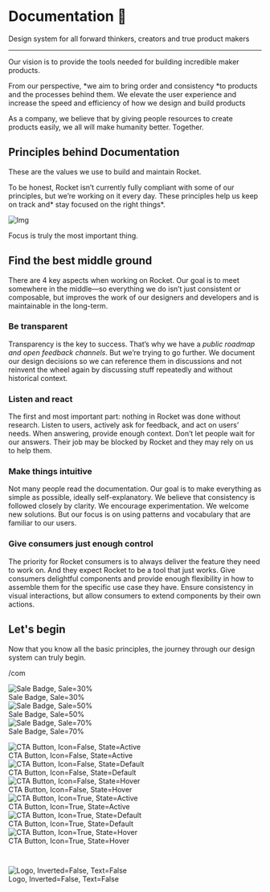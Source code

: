 
# Documentation 🚀

Design system for all forward thinkers, creators and true product makers

---

Our vision is to provide the tools needed for building incredible maker products.

From our perspective, *we aim to bring order and consistency *to products and the processes behind them. We elevate the user experience and increase the speed and efficiency of how we design and build products

As a company, we believe that by giving people resources to create products easily, we all will make humanity better. Together.

## Principles behind Documentation

These are the values we use to build and maintain Rocket.

To be honest, Rocket isn’t currently fully compliant with some of our principles, but we’re working on it every day. These principles help us keep on track and* stay focused on the right things*.

![Img](https://studio-assets.supernova.io/design-systems/14533/9289758a-6300-472a-bbc6-a57098081abf.jpeg?Expires=1990828800&Policy=eyJTdGF0ZW1lbnQiOlt7IlJlc291cmNlIjoiaHR0cHM6Ly9zdHVkaW8tYXNzZXRzLnN1cGVybm92YS5pby9kZXNpZ24tc3lzdGVtcy8xNDUzMy85Mjg5NzU4YS02MzAwLTQ3MmEtYmJjNi1hNTcwOTgwODFhYmYuanBlZyIsIkNvbmRpdGlvbiI6eyJEYXRlTGVzc1RoYW4iOnsiQVdTOkVwb2NoVGltZSI6MTk5MDgyODgwMH19fV19&Signature=E9DL6D-ZtS~4qaH18y5tnHC4gtpQUzZb85NmDFMuezn~MaWHPSumzBv6tXkxGqSgGyKh~9FaYnbfHkcJhU~4F~jdbuY70gbRxUpvnBtyCpz8o0mci-d2A9WoIZ3RGl11izD3c2WMfUaKhSaFlUw8cTGP-9vrqeUi58O2P4zYT9eAeyvOIFzQXgIgljhxiB9mIVU5a4j1vDL8ntJpagEZukKRskOgMrrB4LNQ-nRsvXFF7W5C5EkdoZPZf4jFxcQu2Yj6M9-bqNBXubYMsYYhEXqvqUOAnYVaE59E5PSSe43HKv2gp1ajSJ3ttHtTtCITO8Vyfh1FoTl03Z18ki8iZg__&Key-Pair-Id=APKAJGK34LCCAUR7N6LA)

Focus is truly the most important thing.

## Find the best middle ground

There are 4 key aspects when working on Rocket. Our goal is to meet somewhere in the middle—so everything we do isn’t just consistent or composable, but improves the work of our designers and developers and is maintainable in the long-term.

### Be transparent

Transparency is the key to success. That’s why we have a *public roadmap and open feedback channels*. But we’re trying to go further. We document our design decisions so we can reference them in discussions and not reinvent the wheel again by discussing stuff repeatedly and without historical context.

### Listen and react

The first and most important part: nothing in Rocket was done without research. Listen to users, actively ask for feedback, and act on users’ needs. When answering, provide enough context. Don’t let people wait for our answers. Their job may be blocked by Rocket and they may rely on us to help them.

### Make things intuitive

Not many people read the documentation. Our goal is to make everything as simple as possible, ideally self-explanatory. We believe that consistency is followed closely by clarity. We encourage experimentation. We welcome new solutions. But our focus is on using patterns and vocabulary that are familiar to our users.

### Give consumers just enough control

The priority for Rocket consumers is to always deliver the feature they need to work on. And they expect Rocket to be a tool that just works. Give consumers delightful components and provide enough flexibility in how to assemble them for the specific use case they have. Ensure consistency in visual interactions, but allow consumers to extend components by their own actions.

## Let's begin

Now that you know all the basic principles, the journey through our design system can truly begin.

/com

  
![Sale Badge, Sale=30%](https://studio-assets.supernova.io/design-systems/14533/7dda5c63-c9fc-4e02-82fa-3800540736b4.png?Expires=1990828800&Policy=eyJTdGF0ZW1lbnQiOlt7IlJlc291cmNlIjoiaHR0cHM6Ly9zdHVkaW8tYXNzZXRzLnN1cGVybm92YS5pby9kZXNpZ24tc3lzdGVtcy8xNDUzMy83ZGRhNWM2My1jOWZjLTRlMDItODJmYS0zODAwNTQwNzM2YjQucG5nIiwiQ29uZGl0aW9uIjp7IkRhdGVMZXNzVGhhbiI6eyJBV1M6RXBvY2hUaW1lIjoxOTkwODI4ODAwfX19XX0_&Signature=Yg7bA2lDj2LfHUQ0envC7o9T2nFKoMQWEqCd3-FhG2D5Zs4-V~oDyA8nIwYuVIp1tLNU2QlW8Efr2qErn1RbQJQlulPSlCm4739~QiUUhBqtf0NiQr9tPYz~hpc0U9Ebn0KkSgN00UiahyQTL8aWMWbKP9ojbyyMhnwFbxrnDNGZwlCkQW~YRnc0RIRKVEwPjg8PkbsU1ohMuodUjqM0KT7-VjlOUN2eAwjCuJv4MDP0n~e5IOjZM1F-k8asDCzI-ExKcShtVGBeo2v9zBoAwvVZJEYSc7tmSiSvRTb8nTu7ihDd8Bu~BcOVMPhmrgtc~Wuzzx9474gdAJV33hNXsA__&Key-Pair-Id=APKAJGK34LCCAUR7N6LA)  
Sale Badge, Sale=30%  
![Sale Badge, Sale=50%](https://studio-assets.supernova.io/design-systems/14533/d272964f-ac54-45b7-b73c-919de48a2901.png?Expires=1990828800&Policy=eyJTdGF0ZW1lbnQiOlt7IlJlc291cmNlIjoiaHR0cHM6Ly9zdHVkaW8tYXNzZXRzLnN1cGVybm92YS5pby9kZXNpZ24tc3lzdGVtcy8xNDUzMy9kMjcyOTY0Zi1hYzU0LTQ1YjctYjczYy05MTlkZTQ4YTI5MDEucG5nIiwiQ29uZGl0aW9uIjp7IkRhdGVMZXNzVGhhbiI6eyJBV1M6RXBvY2hUaW1lIjoxOTkwODI4ODAwfX19XX0_&Signature=KT-EgJo0KyLth1kOWv5YVWoztQxZBPmJtQHCSSMuMxEr2gO2GIL7jt51hhopNrVMwM8wwRhSux3KDscp~YA3o0rysmEtYwFEb3r0ffNUiaTC46LJE7ywUjdJJKzLZMX23ldPNvwTCi7IXa89e9US8o9YFamCPuFrjNn38T~59CHbYGqJk-AfWtKR8r6XVg-2B4bFZ4WMXLlUVzAyJzxxHswZUot4rsDL9z8OTTJnr3KWmxxRAfEY8nCIRR302~OQZHdHUjlKIDUN4mVle3uKvDiBN3t8d732hbNQz0aN5BloFxJLhvektja5WgYvm20snFVo8Ud-lECocTtwGnI8ng__&Key-Pair-Id=APKAJGK34LCCAUR7N6LA)  
Sale Badge, Sale=50%  
![Sale Badge, Sale=70%](https://studio-assets.supernova.io/design-systems/14533/7a218614-02ab-4f8d-81d6-e6e2f52321d3.png?Expires=1990828800&Policy=eyJTdGF0ZW1lbnQiOlt7IlJlc291cmNlIjoiaHR0cHM6Ly9zdHVkaW8tYXNzZXRzLnN1cGVybm92YS5pby9kZXNpZ24tc3lzdGVtcy8xNDUzMy83YTIxODYxNC0wMmFiLTRmOGQtODFkNi1lNmUyZjUyMzIxZDMucG5nIiwiQ29uZGl0aW9uIjp7IkRhdGVMZXNzVGhhbiI6eyJBV1M6RXBvY2hUaW1lIjoxOTkwODI4ODAwfX19XX0_&Signature=dMbY1OZgP~ViOaWrdqoBTZjWlxn07rSKFd93G2pDvDm~r5UNVzB4JApWLLoBdqVwYeYFf2SXWV3FBToHezleQkeLORSAaHKEREpFIUt61KPg85JZYwrofzj97apqmscqEDekL~JcHpSwP5tu-NNKrtAuuT~hToVzROKBNwHyErXeeqi4hJB~ByTqaqqMle29Gva78QjxGy20aeNSWEqrD0El1QKBaA2T1D-VOy396qbgXqyPBs-SEZZIQL5Q8lu9GlXPB8E4mL5DZgwLTyaObX98YCQ5PHh9G1P-ARHcbvZUvmD7v~Cc3CV6W6oVaOzLiOxnpmHgxbdSXl7Yg9NifQ__&Key-Pair-Id=APKAJGK34LCCAUR7N6LA)  
Sale Badge, Sale=70%  


  
![CTA Button, Icon=False, State=Active](https://studio-assets.supernova.io/design-systems/14533/4100ff91-3344-4ad0-bfbe-5c46c1e6a664.png?Expires=1990828800&Policy=eyJTdGF0ZW1lbnQiOlt7IlJlc291cmNlIjoiaHR0cHM6Ly9zdHVkaW8tYXNzZXRzLnN1cGVybm92YS5pby9kZXNpZ24tc3lzdGVtcy8xNDUzMy80MTAwZmY5MS0zMzQ0LTRhZDAtYmZiZS01YzQ2YzFlNmE2NjQucG5nIiwiQ29uZGl0aW9uIjp7IkRhdGVMZXNzVGhhbiI6eyJBV1M6RXBvY2hUaW1lIjoxOTkwODI4ODAwfX19XX0_&Signature=OFu4JOlwXH8QjAwgvoB4kckSbjxDWxZp6LBPpD~0i0EYhMTPOlbisnqeuQZxG-~UHCb5pYHosRrWzI98V3UEziCaGWKUGXzIBxLM16Na8vuK29NleYGd~CGG2FNp7jok84QUKWmiC10UWNXmE9OJArtnTQ4zyJay44lgW~c-akrmX94Ju~VndhZXq7Chr2BTDZHcES-IKilRwGui5sOAtVYKsspMvlQv5MB~IMQFjFf7UyA5oHr346sSSA7QkPlEAP6b4J9W65JuWfzqFvqEeHgB5KFdLryk7js0KjM8ftnsCXErf1e8VtPC~mi8pjVVzHV217LqU2UTiLvjSEOd7w__&Key-Pair-Id=APKAJGK34LCCAUR7N6LA)  
CTA Button, Icon=False, State=Active  
![CTA Button, Icon=False, State=Default](https://studio-assets.supernova.io/design-systems/14533/244a3672-0f0a-4565-8d12-f9662635c0be.png?Expires=1990828800&Policy=eyJTdGF0ZW1lbnQiOlt7IlJlc291cmNlIjoiaHR0cHM6Ly9zdHVkaW8tYXNzZXRzLnN1cGVybm92YS5pby9kZXNpZ24tc3lzdGVtcy8xNDUzMy8yNDRhMzY3Mi0wZjBhLTQ1NjUtOGQxMi1mOTY2MjYzNWMwYmUucG5nIiwiQ29uZGl0aW9uIjp7IkRhdGVMZXNzVGhhbiI6eyJBV1M6RXBvY2hUaW1lIjoxOTkwODI4ODAwfX19XX0_&Signature=LEfJoZtFH-m4KrDlCSHFR5NtS9SF025BiUQrWACtDUj7TZ1z~VMmhWNtyfN0iI0ijjRFDV4mq-O9fM6wuF1EBj~JTCNoGj4AfCdsNgJ5NgMTF1zzNdm0J-26DzwFZd1Js0FbZdb9h-eRLWHBzLxamaUpFWC9oHIt9ucfQH7eTzwYBZd4eEfQl3cqj2BCL1Xi8DZTHG3EiGZyz22KQ8gmM5dawp24AGh2xDWnXkMqJw8A2VU2rtihTB9RFSVXjaMYrag4xKmDKzTtaAGx4ZZW3HIruBH8ZsbSVkdEDR-8QjuNWqk81~YPpze-ARPlHrDlJnKDHvpDAkBGRfbv6WjgvQ__&Key-Pair-Id=APKAJGK34LCCAUR7N6LA)  
CTA Button, Icon=False, State=Default  
![CTA Button, Icon=False, State=Hover](https://studio-assets.supernova.io/design-systems/14533/a049963f-da3b-4e42-af5d-42a87f4bb391.png?Expires=1990828800&Policy=eyJTdGF0ZW1lbnQiOlt7IlJlc291cmNlIjoiaHR0cHM6Ly9zdHVkaW8tYXNzZXRzLnN1cGVybm92YS5pby9kZXNpZ24tc3lzdGVtcy8xNDUzMy9hMDQ5OTYzZi1kYTNiLTRlNDItYWY1ZC00MmE4N2Y0YmIzOTEucG5nIiwiQ29uZGl0aW9uIjp7IkRhdGVMZXNzVGhhbiI6eyJBV1M6RXBvY2hUaW1lIjoxOTkwODI4ODAwfX19XX0_&Signature=G1ZEkc-76XWS1x~oa12E8MslVIErRa5iu2o4eEa795~v0U4UJkL4kckGDq6~22y~MDmi4TUQCn3WzK1GsQtYa5xigAEs1~WmqYmWdwMDTyLpaOqGcjhUOK2to6xYoldmGDzv4-VbveCSG2a~sTO6uJc3ibw66ySUVZMrKQ0q74YqeP7M5-hcCE0fgqLNrVB0hUNlfBZ-6DJ77x1cQlTYzH5D7z~c-sQr6DjqyEcnJyhq67UHCXR6WsYs6EOHutcVbr5zVt5Az0R-SVdfvsT2TBzWEj31-MhQv75yekeeKA8emRTUlac2uqPmao~8RsUY2PXqOrSUt7tO~a4mkJy6Qg__&Key-Pair-Id=APKAJGK34LCCAUR7N6LA)  
CTA Button, Icon=False, State=Hover  
![CTA Button, Icon=True, State=Active](https://studio-assets.supernova.io/design-systems/14533/78032c9e-1aea-4387-aa81-0ef3bf2c7937.png?Expires=1990828800&Policy=eyJTdGF0ZW1lbnQiOlt7IlJlc291cmNlIjoiaHR0cHM6Ly9zdHVkaW8tYXNzZXRzLnN1cGVybm92YS5pby9kZXNpZ24tc3lzdGVtcy8xNDUzMy83ODAzMmM5ZS0xYWVhLTQzODctYWE4MS0wZWYzYmYyYzc5MzcucG5nIiwiQ29uZGl0aW9uIjp7IkRhdGVMZXNzVGhhbiI6eyJBV1M6RXBvY2hUaW1lIjoxOTkwODI4ODAwfX19XX0_&Signature=lm0~JhGgms649LWiVx5XBHVbNP6LRVqSORwHK2coh76ciypCcMaPD0Hqb5AvUweQtaCls-g4e0kRBHUqUlLUtqrNvabnlATx4Thpi7OfFx7jShKpQCk9n17LQ9g97VYz05PGaD-~D2M-MGXKqoby6gdf0eplucuFDD8G6pBoCCj0AUuMeHJiK1S56Rhygrj2GcGhITb3ROospY5Emrt7E56gNLAbZmFLDaO9sQpCTKPu7dcq7974jW40254N0JBT6ltyCDUd8smZD7wK-o5~jHaXYsLHt0d53aNTpMUTPATkmI3QlX7REUmYyJO7HLRt0hjfzCVJMjiYTy9ynhALxg__&Key-Pair-Id=APKAJGK34LCCAUR7N6LA)  
CTA Button, Icon=True, State=Active  
![CTA Button, Icon=True, State=Default](https://studio-assets.supernova.io/design-systems/14533/342f7a06-cdd0-44e1-bfdf-091d61d7e52a.png?Expires=1990828800&Policy=eyJTdGF0ZW1lbnQiOlt7IlJlc291cmNlIjoiaHR0cHM6Ly9zdHVkaW8tYXNzZXRzLnN1cGVybm92YS5pby9kZXNpZ24tc3lzdGVtcy8xNDUzMy8zNDJmN2EwNi1jZGQwLTQ0ZTEtYmZkZi0wOTFkNjFkN2U1MmEucG5nIiwiQ29uZGl0aW9uIjp7IkRhdGVMZXNzVGhhbiI6eyJBV1M6RXBvY2hUaW1lIjoxOTkwODI4ODAwfX19XX0_&Signature=gSjs1UPyxQVyqeb69drlNH9yLQOTomu-Eq3529t8zXqG1MRp7yb6S-ru-3cgwN55m09krTu~A7o1LB1TkYp00wZ1GXQtPuaYUosy~KHWf8CV3~ZaLjKRpCNdLdnBpNl7kV7b0CVfhHYJbXn5fSWTO27DiTnP1~ZBoBTbBHPfcLvHqU9tWA4NsYZYFb672o5NSBzbWo2UKuHVIQP49KNLgNZy-dyE1RK9RTONgyHT7BnsvKXciNrbdyLKnG9CBBzF8v6JQMf~Zz2P4Pt8Z1k6ami7XXg7dDf2sh7dEdVBeM8sVETDeSaTRKlJPTamMRbcofqkGkmyTmScWJIsc6f-Ww__&Key-Pair-Id=APKAJGK34LCCAUR7N6LA)  
CTA Button, Icon=True, State=Default  
![CTA Button, Icon=True, State=Hover](https://studio-assets.supernova.io/design-systems/14533/7eba9a03-b062-4291-8d6d-21461999d9d8.png?Expires=1990828800&Policy=eyJTdGF0ZW1lbnQiOlt7IlJlc291cmNlIjoiaHR0cHM6Ly9zdHVkaW8tYXNzZXRzLnN1cGVybm92YS5pby9kZXNpZ24tc3lzdGVtcy8xNDUzMy83ZWJhOWEwMy1iMDYyLTQyOTEtOGQ2ZC0yMTQ2MTk5OWQ5ZDgucG5nIiwiQ29uZGl0aW9uIjp7IkRhdGVMZXNzVGhhbiI6eyJBV1M6RXBvY2hUaW1lIjoxOTkwODI4ODAwfX19XX0_&Signature=hcE47i071-tSm8~evp24J9A9QCOFW9N8sL2y8O4A3q~iK~PJCROwxTr3Zvt-oa1033GpmN7RINY0D5S~oqumA1NLZCIgIqSgrJEPGv6EtX-qlOUCaqaNtES1U7kK4qN3d1Bp2FzKiQ5V1bOFxymJ4XtE3wpWHVdOr4oZ9iTKskZ~nyMqJrvSiKwfMk-51hffkQMwDc0OEIMoht4UVIFV0W~D85GIlHNWaRHCl2elXujNoV8ftWRkeVJUWiHE5oKB0rGWP~JcujPs0Uca6Kvji-c0tihUztBVsJq1VNrraNKZCVvQQkYYeIYh6HWGbeAnuy9V2LQqfVS-MGDhzC2ADg__&Key-Pair-Id=APKAJGK34LCCAUR7N6LA)  
CTA Button, Icon=True, State=Hover  


```javascript  
  
```

  
![Logo, Inverted=False, Text=False](https://studio-assets.supernova.io/design-systems/14533/e842ca96-bdfe-4c3c-b99f-514d6e953727.png?Expires=1990828800&Policy=eyJTdGF0ZW1lbnQiOlt7IlJlc291cmNlIjoiaHR0cHM6Ly9zdHVkaW8tYXNzZXRzLnN1cGVybm92YS5pby9kZXNpZ24tc3lzdGVtcy8xNDUzMy9lODQyY2E5Ni1iZGZlLTRjM2MtYjk5Zi01MTRkNmU5NTM3MjcucG5nIiwiQ29uZGl0aW9uIjp7IkRhdGVMZXNzVGhhbiI6eyJBV1M6RXBvY2hUaW1lIjoxOTkwODI4ODAwfX19XX0_&Signature=jXxNSX7JdG86BFvBN-mPjZkDhkiOjLK09E8RKYg0rxOLHVv-JtUaH5Ak5wcgGlXnjR5ziNkAERi0yhUnQbD1R~~S8jdtsu0N1f~xQwy02-f2~s2X2~1cnR-WnHe-x8-4dujA-Rg~jVpB0Sv0kii1mO4O0YaUBei91tUdluodek-0T-6NFOxCmYLJi1YLUWgnM~mzuF8pwBGXlFKPiEiEkMqButDKIkioI5x75Kwzl5W5P7XJ8NPeGTxXDkIUDFsjvV~8HTpW24ZP9OZ7Kyg~3db9x1-KzRdcymaBANg2TUn0hTOSSll9SFRfTYtOGNCgCQShQNDtztNMN7eh~IOw7w__&Key-Pair-Id=APKAJGK34LCCAUR7N6LA)  
Logo, Inverted=False, Text=False  


  
  
